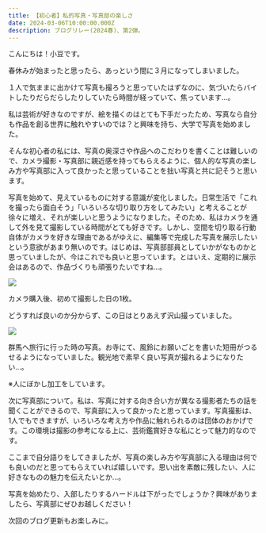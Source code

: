 ```yaml
---
title: 【初心者】私的写真・写真部の楽しさ
date: 2024-03-06T10:00:00.000Z
description: ブログリレー(2024春)、第2弾。
---
```

こんにちは！小豆です。

春休みが始まったと思ったら、あっという間に３月になってしまいました。

１人で気ままに出かけて写真も撮ろうと思っていたはずなのに、気づいたらバイトしたりだらだらしたりしていたら時間が経っていて、焦っています…。

私は芸術が好きなのですが、絵を描くのはとても下手だったため、写真なら自分も作品を創る世界に触れやすいのでは？と興味を持ち、大学で写真を始めました。

そんな初心者の私には、写真の奥深さや作品へのこだわりを書くことは難しいので、カメラ撮影・写真部に親近感を持ってもらえるように、個人的な写真の楽しみ方や写真部に入って良かったと思っていることを拙い写真と共に記そうと思います。

写真を始めて、見えているものに対する意識が変化しました。日常生活で「これを撮ったら面白そう」「いろいろな切り取り方をしてみたい」と考えることが徐々に増え、それが楽しいと思うようになりました。そのため、私はカメラを通して外を見て撮影している時間がとても好きです。しかし、空間を切り取る行動自体がカメラを好きな理由であるがゆえに、編集等で完成した写真を展示したいという意欲があまり無いのです。はじめは、写真部部員としていかがなものかと思っていましたが、今はこれでも良いと思っています。とはいえ、定期的に展示会はあるので、作品づくりも頑張りたいですね…。

![](/img/intro24sp_0201.jpg)

カメラ購入後、初めて撮影した日の1枚。

どうすれば良いのか分からず、この日はとりあえず沢山撮っていました。

![](/img/intro24sp_0202.jpg)

群馬へ旅行に行った時の写真。お寺にて、風鈴にお願いごとを書いた短冊がつるせるようになっていました。観光地で素早く良い写真が撮れるようになりたい…。

※人にぼかし加工をしています。

次に写真部について。私は、写真に対する向き合い方が異なる撮影者たちの話を聞くことができるので、写真部に入って良かったと思っています。写真撮影は、1人でもできますが、いろいろな考え方や作品に触れられるのは団体のおかげです。この環境は撮影の参考になる上に、芸術鑑賞好きな私にとって魅力的なのです。

ここまで自分語りをしてきましたが、写真の楽しみ方や写真部に入る理由は何でも良いのだと思ってもらえていれば嬉しいです。思い出を素敵に残したい、人に好きなものの魅力を伝えたいとか…。

写真を始めたり、入部したりするハードルは下がったでしょうか？興味がありましたら、写真部にぜひお越しください！

次回のブログ更新もお楽しみに。
